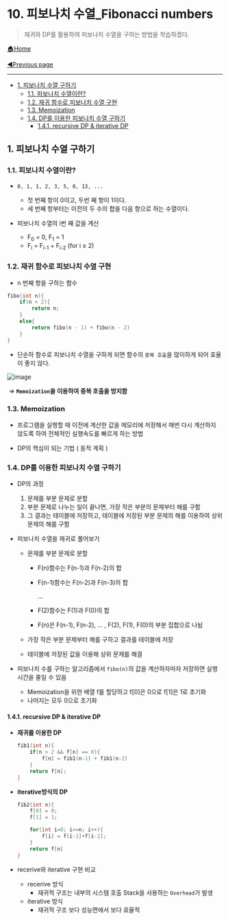 # 10. 피보나치 수열_Fibonacci numbers

>재귀와 DP를 활용하여 피보나치 수열을 구하는 방법을 학습하겠다.

[🏠Home](https://github.com/batboy118/Study_Note)

[◀Previous page ](./)

---

<!-- TOC -->

- [1. 피보나치 수열 구하기](#1-피보나치-수열-구하기)
	- [1.1. 피보나치 수열이란?](#11-피보나치-수열이란)
	- [1.2. 재귀 함수로 피보나치 수열 구현](#12-재귀-함수로-피보나치-수열-구현)
	- [1.3. Memoization](#13-memoization)
	- [1.4. DP를 이용한 피보나치 수열 구하기](#14-dp를-이용한-피보나치-수열-구하기)
		- [1.4.1. recursive DP & iterative DP](#141-recursive-dp--iterative-dp)

<!-- /TOC -->

## 1. 피보나치 수열 구하기

### 1.1. 피보나치 수열이란?

- `0, 1, 1, 2, 3, 5, 8, 13, ...`
  - 첫 번째 항이 0이고, 두번 째 항이 1이다.
  - 세 번째 항부터는 이전의 두 수의 합을 다음 항으로 하는 수열이다.

- 피보나치 수열의 i번 째 값을 계산
  - F<sub>0</sub> = 0, F<sub>1</sub> = 1
  - F<sub>i</sub> = F<sub>i-1</sub> + F<sub>i-2</sub>  (for i ≥ 2)

### 1.2. 재귀 함수로 피보나치 수열 구현

- n 번째 항을 구하는 함수

```c++
fibo(int n){
	if(n < 2){
		return n;
	}
	else{
		return fibo(n - 1) + fibo(n - 2)
	}
}
```

- 단순하 함수로 피보나치 수열을 구하게 되면 함수의 `중복 호출`을 많이하게 되어 효율이 좋지 않다.

![image](https://user-images.githubusercontent.com/53181778/77383708-85b72a00-6d7b-11ea-9a64-4e12960b2205.png)

​		⇒ **`Memoization`을 이용하여 중복 호출을 방지함**

### 1.3. Memoization

- 프로그램을 실행할 때 이전에 계산한 값을 메모리에 저장해서 매번 다시 계산하지 않도록 하여 전체적인 실행속도를 빠르게 하는 방법

- DP의 핵심이 되는 기법 ( 동적 계획 )


### 1.4. DP를 이용한 피보나치 수열 구하기

- DP의 과정
  1. 문제를 부분 문제로 분할
  2. 부분 문제로 나누는 일이 끝나면, 가장 작은 부분의 문제부터 해를 구함
  3. 그 결과는 테이블에 저장하고, 테이블에 저장된 부분 문제의 해를 이용하여 상위 문제의 해를 구함

- 피보나치 수열을 재귀로 풀어보기

  - 문제를 부분 문제로 분할

    - F(n)함수는 F(n-1)과 F(n-2)의 합

    - F(n-1)함수는 F(n-2)과 F(n-3)의 합

      ...

    - F(2)함수는 F(1)과 F(0)의 합
    - F(n)은 F(n-1), F(n-2), ... , F(2), F(1), F(0)의 부분 집합으로 나뉨

  - 가장 작은 부분 문제부터 해를 구하고 결과를 테이블에 저장

  - 테이블에 저장된 값을 이용해 상위 문제를 해결

- 피보나치 수를 구하는 알고리즘에서 `fibo(n)`의 값을 계산하자마자 저장하면 실행시간을 줄일 수 있음

  - Memoization을 위한 배열 f를 할당하고 f[0]은 0으로 f[1]은 1로 초기화
  - 나머지는 모두 0으로 초기화

#### 1.4.1. recursive DP & iterative DP

- **재귀를 이용한 DP**

    ```c
    fib1(int n){
    	if(n > 2 && f[n] == 0){
    		f[n] = fib1(n-1) + fib1(n-2)
    	}
    	return f[n];
    }
    ```

- **iterative방식의 DP**

    ```c
    fib2(int n){
        f[0] = 0;
        f[1] = 1;

        for(int i=0; i<=n; i++){
            f[i] = f[i-1]+f[i-2];
        }
        return f[n]
    }
    ```

- recerive와 iterative 구현 비교

    - recerive 방식
      - 재귀적 구조는 내부의 시스템 호출 Stack을 사용하는 `Overhead`가 발생
    - iterative 방식
      - 재귀적 구조 보다 성능면에서 보다 효율적
